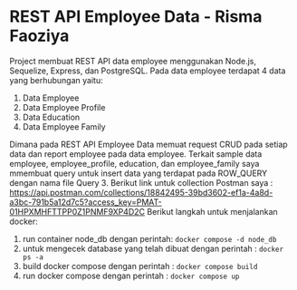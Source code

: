 # REST API Employee Data - Risma Faoziya
Project membuat REST API data employee menggunakan Node.js, Sequelize, Express, dan PostgreSQL. Pada data employee terdapat 4 data yang berhubungan yaitu:
1. Data Employee
2. Data Employee Profile
3. Data Education
4. Data Employee Family

Dimana pada REST API Employee Data memuat request CRUD pada setiap data dan report employee pada data employee.
Terkait sample data employee, employee_profile, education, dan employee_family saya mmembuat query untuk insert data yang terdapat pada ROW_QUERY dengan nama file Query 3.
Berikut link untuk collection Postman saya : https://api.postman.com/collections/18842495-39bd3602-ef1a-4a8d-a3bc-791b5a12d7c5?access_key=PMAT-01HPXMHFTTPP0Z1PNMF9XP4D2C
Berikut langkah untuk menjalankan docker:
1. run container node_db dengan perintah: `docker compose -d node_db`
2. untuk mengecek database yang telah dibuat dengan perintah : `docker ps -a`
3. build docker compose dengan perintah : `docker compose build`
4. run docker compose dengan perintah : `docker compose up`
